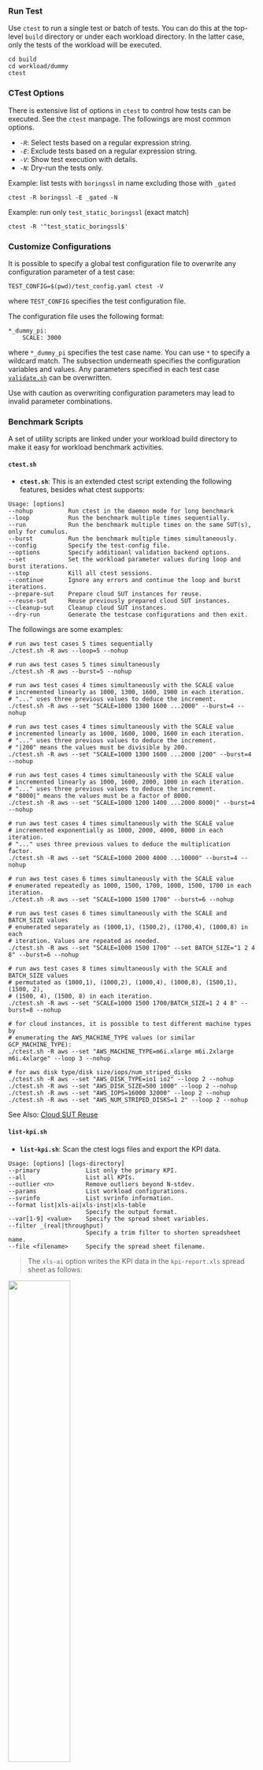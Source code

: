 
### Run Test

Use `ctest` to run a single test or batch of tests. You can do this at the top-level `build` directory or under each workload directory. In the latter case, only the tests of the workload will be executed. 

```
cd build
cd workload/dummy
ctest
```

### CTest Options

There is extensive list of options in `ctest` to control how tests can be executed. See the `ctest` manpage. The followings are most common options.  

- *`-R`*: Select tests based on a regular expression string.   
- *`-E`*: Exclude tests based on a regular expression string.  
- *`-V`*: Show test execution with details.  
- *`-N`*: Dry-run the tests only.  

Example: list tests with `boringssl` in name excluding those with `_gated`
```
ctest -R boringssl -E _gated -N
```

Example: run only `test_static_boringssl` (exact match)
```
ctest -R '^test_static_boringssl$'
```

### Customize Configurations

It is possible to specify a global test configuration file to overwrite any configuration parameter of a test case:   

```
TEST_CONFIG=$(pwd)/test_config.yaml ctest -V
```

where `TEST_CONFIG` specifies the test configuration file.  

The configuration file uses the following format:

```
*_dummy_pi:
    SCALE: 3000

```

where `*_dummy_pi` specifies the test case name. You can use `*` to specify a wildcard match. The subsection underneath specifies the configuration variables and values. Any parameters specified in each test case [`validate.sh`](validate.md) can be overwritten. 

Use with caution as overwriting configuration parameters may lead to invalid parameter combinations.  

### Benchmark Scripts

A set of utility scripts are linked under your workload build directory to make it easy for workload benchmark activities.  

#### `ctest.sh`

- **`ctest.sh`**: This is an extended ctest script extending the following features, besides what ctest supports:

```
Usage: [options]
--nohup          Run ctest in the daemon mode for long benchmark 
--loop           Run the benchmark multiple times sequentially.
--run            Run the benchmark multiple times on the same SUT(s), only for cumulus.  
--burst          Run the benchmark multiple times simultaneously.
--config         Specify the test-config file.  
--options        Specify additioanl validation backend options.  
--set            Set the workload parameter values during loop and burst iterations.  
--stop           Kill all ctest sessions.  
--continue       Ignore any errors and continue the loop and burst iterations.  
--prepare-sut    Prepare cloud SUT instances for reuse.
--reuse-sut      Reuse previously prepared cloud SUT instances. 
--cleanup-sut    Cleanup cloud SUT instances. 
--dry-run        Generate the testcase configurations and then exit.  
```

The followings are some examples:

```
# run aws test cases 5 times sequentially
./ctest.sh -R aws --loop=5 --nohup    

# run aws test cases 5 times simultaneously
./ctest.sh -R aws --burst=5 --nohup   

# run aws test cases 4 times simultaneously with the SCALE value
# incremented linearly as 1000, 1300, 1600, 1900 in each iteration.  
# "..." uses three previous values to deduce the increment. 
./ctest.sh -R aws --set "SCALE=1000 1300 1600 ...2000" --burst=4 --nohup

# run aws test cases 4 times simultaneously with the SCALE value
# incremented linearly as 1000, 1600, 1000, 1600 in each iteration.  
# "..." uses three previous values to deduce the increment. 
# "|200" means the values must be divisible by 200.  
./ctest.sh -R aws --set "SCALE=1000 1300 1600 ...2000 |200" --burst=4 --nohup

# run aws test cases 4 times simultaneously with the SCALE value
# incremented linearly as 1000, 1600, 2000, 1000 in each iteration.  
# "..." uses three previous values to deduce the increment. 
# "8000|" means the values must be a factor of 8000. 
./ctest.sh -R aws --set "SCALE=1000 1200 1400 ...2000 8000|" --burst=4 --nohup

# run aws test cases 4 times simultaneously with the SCALE value
# incremented exponentially as 1000, 2000, 4000, 8000 in each iteration.  
# "..." uses three previous values to deduce the multiplication factor. 
./ctest.sh -R aws --set "SCALE=1000 2000 4000 ...10000" --burst=4 --nohup  

# run aws test cases 6 times simultaneously with the SCALE value
# enumerated repeatedly as 1000, 1500, 1700, 1000, 1500, 1700 in each iteration.  
./ctest.sh -R aws --set "SCALE=1000 1500 1700" --burst=6 --nohup

# run aws test cases 6 times simultaneously with the SCALE and BATCH_SIZE values
# enumerated separately as (1000,1), (1500,2), (1700,4), (1000,8) in each 
# iteration. Values are repeated as needed.   
./ctest.sh -R aws --set "SCALE=1000 1500 1700" --set BATCH_SIZE="1 2 4 8" --burst=6 --nohup

# run aws test cases 8 times simultaneously with the SCALE and BATCH_SIZE values
# permutated as (1000,1), (1000,2), (1000,4), (1000,8), (1500,1), (1500, 2), 
# (1500, 4), (1500, 8) in each iteration.   
./ctest.sh -R aws --set "SCALE=1000 1500 1700/BATCH_SIZE=1 2 4 8" --burst=8 --nohup

# for cloud instances, it is possible to test different machine types by 
# enumerating the AWS_MACHINE_TYPE values (or similar GCP_MACHINE_TYPE):
./ctest.sh -R aws --set "AWS_MACHINE_TYPE=m6i.xlarge m6i.2xlarge m6i.4xlarge" --loop 3 --nohup

# for aws disk type/disk size/iops/num_striped_disks
./ctest.sh -R aws --set "AWS_DISK_TYPE=io1 io2" --loop 2 --nohup
./ctest.sh -R aws --set "AWS_DISK_SIZE=500 1000" --loop 2 --nohup
./ctest.sh -R aws --set "AWS_IOPS=16000 32000" --loop 2 --nohup
./ctest.sh -R aws --set "AWS_NUM_STRIPED_DISKS=1 2" --loop 2 --nohup

```

See Also: [Cloud SUT Reuse](#cloud-sut-reuse)

#### `list-kpi.sh`

- **`list-kpi.sh`**: Scan the ctest logs files and export the KPI data.  

```
Usage: [options] [logs-directory]
--primary             List only the primary KPI.  
--all                 List all KPIs.  
--outlier <n>         Remove outliers beyond N-stdev.  
--params              List workload configurations.  
--svrinfo             List svrinfo information.   
--format list|xls-ai|xls-inst|xls-table  
                      Specify the output format.
--var[1-9] <value>    Specify the spread sheet variables.   
--filter _(real|throughput)
                      Specify a trim filter to shorten spreadsheet name.  
--file <filename>     Specify the spread sheet filename. 
```

> The `xls-ai` option writes the KPI data in the `kpi-report.xls` spread sheet as follows:

<IMG SRC="image/ss-ai.png" width="50%">
    
> where `--var1=batch_size` `--var2=cores_per_instance` `--var3='*Throughput'` `--var4=Throughput_`.  

> The `xls-inst` option writes the KPI data in the `kpi-report.xls` spread sheet as follows:

<IMG SRC="image/ss-inst.png" width="50%">
    
> The `xls-table` option writes the KPI data in the `kpi-report.xls` spread sheet as follows:

<IMG SRC="image/ss-table.png" width="40%">
    
> where `--var1=scale`, `--var2=sleep_time`. Optionally, you can specify `--var3` and `--var4` variables for multiple tables in the same spreadsheet.  

### Cloud SUT Reuse

With the cumulus backend, it is possible to reuse the Cloud SUT instances during the benchmark process. This is especially useful in tuning parameters for any workload.   

To reuse any SUT instances, you need to first prepare (provision) the Cloud instances, using the `ctest.sh` `--prepare-sut` command as follows:  

```
./ctest.sh -R aws_kafka_3n_pkm -V --prepare-sut
```

The `--prepare-sut` command provisions and prepares the Cloud instances suitable for running the `aws_kafka_3n_pkm` test case. The preparation includes installing docker/Kubernetes and labeling the worker nodes. The SUT details are stored under the `sut-logs-aws_kafka_3n_pkm` directory.  

Next, you can run any iterations of the test cases, reusing the prepared SUT instances with the `--reuse-sut` command, as follows:

```
./ctest.sh -R aws_kafka_3n_pkm -V --reuse-sut
```

> If `--reuse-sut` is set, `--burst` is disabled.  

Finally, to cleanup the SUT instances, use the `--cleanup-sut` command:

```
./ctest.sh -R aws_kafka_3n_pkm -V --cleanup-sut
```

SUT reuse is subject to the following limitations:
- The SUT instances are provisioned and prepared for a specific test case. Different test cases cannot share SUT instances.  
- It is possible to change workload parameters, provided that such changes do not:
  - The changes do not affect the worker node numbers.  
  - The changes do not affect the worker node machine types, disk storage, or network topologies.   
  - The changes do not affect worker node labeling.  
  - The changes do not introduce any new container images.  

---

Please cleanup the Cloud instances after use. 

--- 
